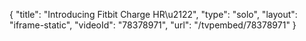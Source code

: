 {
    "title": "Introducing Fitbit Charge HR\u2122",
    "type": "solo",
    "layout": "iframe-static",
    "videoId": "78378971",
    "url": "\/tvpembed\/78378971"
}